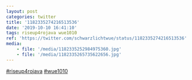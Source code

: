 ```yaml
---
layout: post
categories: twitter
title: '1182335274216513536'
date: '2019-10-10 16:41:10'
tags: riseup4rojava wue1010
ref: 'https://twitter.com/schwarzlichtwue/status/1182335274216513536'
media:
    - file: '/media/1182335252984975360.jpg'
    - file: '/media/1182335265735622656.jpg'
---
```

[#riseup4rojava](/t/riseup4rojava) [#wue1010](/t/wue1010) 